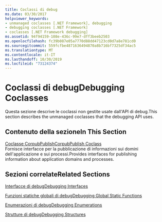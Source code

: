 ```yaml
---
title: Coclassi di debug
ms.date: 03/30/2017
helpviewer_keywords:
- unmanaged coclasses [.NET Framework], debugging
- debugging coclasses [.NET Framework]
- coclasses [.NET Framework debugging]
ms.assetid: 94f94159-108e-436c-99e7-dff3beeb2503
ms.openlocfilehash: fc39b087e05a7770d88dd47123cd0d7a8e781cd0
ms.sourcegitcommit: 559fcfbe4871636494870a8b716bf7325df34ac5
ms.translationtype: MT
ms.contentlocale: it-IT
ms.lasthandoff: 10/30/2019
ms.locfileid: "73124374"
---
```

# <a name="debugging-coclasses"></a><span data-ttu-id="22815-102">Coclassi di debug</span><span class="sxs-lookup"><span data-stu-id="22815-102">Debugging Coclasses</span></span>
<span data-ttu-id="22815-103">Questa sezione descrive le coclassi non gestite usate dall'API di debug.</span><span class="sxs-lookup"><span data-stu-id="22815-103">This section describes the unmanaged coclasses that the debugging API uses.</span></span>  
  
## <a name="in-this-section"></a><span data-ttu-id="22815-104">Contenuto della sezione</span><span class="sxs-lookup"><span data-stu-id="22815-104">In This Section</span></span>  
 [<span data-ttu-id="22815-105">Coclasse CorpubPublish</span><span class="sxs-lookup"><span data-stu-id="22815-105">CorpubPublish Coclass</span></span>](../../../../docs/framework/unmanaged-api/debugging/corpubpublish-coclass.md)  
 <span data-ttu-id="22815-106">Fornisce interfacce per la pubblicazione di informazioni sui domini dell'applicazione e sui processi.</span><span class="sxs-lookup"><span data-stu-id="22815-106">Provides interfaces for publishing information about application domains and processes.</span></span>  
  
## <a name="related-sections"></a><span data-ttu-id="22815-107">Sezioni correlate</span><span class="sxs-lookup"><span data-stu-id="22815-107">Related Sections</span></span>  
 [<span data-ttu-id="22815-108">Interfacce di debug</span><span class="sxs-lookup"><span data-stu-id="22815-108">Debugging Interfaces</span></span>](../../../../docs/framework/unmanaged-api/debugging/debugging-interfaces.md)  
  
 [<span data-ttu-id="22815-109">Funzioni statiche globali di debug</span><span class="sxs-lookup"><span data-stu-id="22815-109">Debugging Global Static Functions</span></span>](../../../../docs/framework/unmanaged-api/debugging/debugging-global-static-functions.md)  
  
 [<span data-ttu-id="22815-110">Enumerazioni di debug</span><span class="sxs-lookup"><span data-stu-id="22815-110">Debugging Enumerations</span></span>](../../../../docs/framework/unmanaged-api/debugging/debugging-enumerations.md)  
  
 [<span data-ttu-id="22815-111">Strutture di debug</span><span class="sxs-lookup"><span data-stu-id="22815-111">Debugging Structures</span></span>](../../../../docs/framework/unmanaged-api/debugging/debugging-structures.md)
